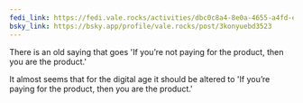 ```yaml
---
fedi_link: https://fedi.vale.rocks/activities/dbc0c8a4-8e0a-4655-a4fd-ece3fe2815a2
bsky_link: https://bsky.app/profile/vale.rocks/post/3konyuebd3523
---
```


There is an old saying that goes 'If you’re not paying for the product, then you are the product.'

It almost seems that for the digital age it should be altered to 'If you’re paying for the product, then you are the product.'
